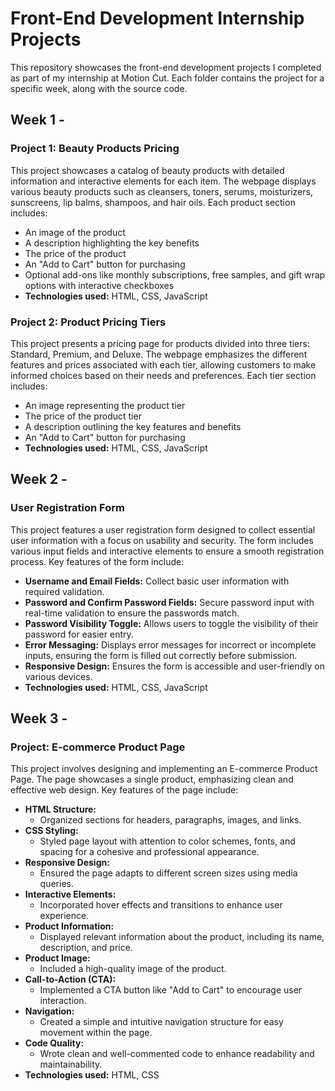 # **Front-End Development Internship Projects**

This repository showcases the front-end development projects I completed as part of my internship at Motion Cut. Each folder contains the project for a specific week, along with the source code.

## **Week 1 -**

### **Project 1: Beauty Products Pricing**
This project showcases a catalog of beauty products with detailed information and interactive elements for each item. The webpage displays various beauty products such as cleansers, toners, serums, moisturizers, sunscreens, lip balms, shampoos, and hair oils. Each product section includes:

* An image of the product
* A description highlighting the key benefits
* The price of the product
* An "Add to Cart" button for purchasing
* Optional add-ons like monthly subscriptions, free samples, and gift wrap options with interactive checkboxes
* **Technologies used:** HTML, CSS, JavaScript

### **Project 2: Product Pricing Tiers**
This project presents a pricing page for products divided into three tiers: Standard, Premium, and Deluxe. The webpage emphasizes the different features and prices associated with each tier, allowing customers to make informed choices based on their needs and preferences. Each tier section includes:

* An image representing the product tier
* The price of the product tier
* A description outlining the key features and benefits
* An "Add to Cart" button for purchasing
* **Technologies used:** HTML, CSS, JavaScript

## **Week 2 -**

### **User Registration Form**
This project features a user registration form designed to collect essential user information with a focus on usability and security. The form includes various input fields and interactive elements to ensure a smooth registration process. Key features of the form include:

* **Username and Email Fields:** Collect basic user information with required validation.
* **Password and Confirm Password Fields:** Secure password input with real-time validation to ensure the passwords match.
* **Password Visibility Toggle:** Allows users to toggle the visibility of their password for easier entry.
* **Error Messaging:** Displays error messages for incorrect or incomplete inputs, ensuring the form is filled out correctly before submission.
* **Responsive Design:** Ensures the form is accessible and user-friendly on various devices.
* **Technologies used:** HTML, CSS, JavaScript

## **Week 3 -**

### **Project: E-commerce Product Page**
This project involves designing and implementing an E-commerce Product Page. The page showcases a single product, emphasizing clean and effective web design. Key features of the page include:

* **HTML Structure:**
  - Organized sections for headers, paragraphs, images, and links.
* **CSS Styling:**
  - Styled page layout with attention to color schemes, fonts, and spacing for a cohesive and professional appearance.
* **Responsive Design:**
  - Ensured the page adapts to different screen sizes using media queries.
* **Interactive Elements:**
  - Incorporated hover effects and transitions to enhance user experience.
* **Product Information:**
  - Displayed relevant information about the product, including its name, description, and price.
* **Product Image:**
  - Included a high-quality image of the product.
* **Call-to-Action (CTA):**
  - Implemented a CTA button like "Add to Cart" to encourage user interaction.
* **Navigation:**
  - Created a simple and intuitive navigation structure for easy movement within the page.
* **Code Quality:**
  - Wrote clean and well-commented code to enhance readability and maintainability.
* **Technologies used:** HTML, CSS
